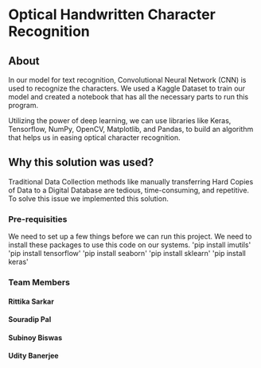 # Optical Handwritten Character Recognition
## About
In our model for text recognition, Convolutional Neural Network (CNN) is used to recognize the characters. We used a Kaggle Dataset to train our model and created a notebook that has all the necessary parts to run this program.

Utilizing the power of deep learning, we can use libraries like Keras, Tensorflow, NumPy, OpenCV, Matplotlib, and Pandas, to build an algorithm that helps us in easing optical character recognition.
## Why this solution was used?
Traditional Data Collection methods like manually transferring Hard Copies of Data to a Digital Database are tedious, time-consuming, and repetitive. To solve this issue we implemented this solution.

### Pre-requisities
We need to set up a few things before we can run this project. We need to install these packages to use this code on our systems.
'pip install imutils'
'pip install tensorflow'
'pip install seaborn'
'pip install sklearn'
'pip install keras'

### Team Members

#### Rittika Sarkar
#### Souradip Pal 
#### Subinoy Biswas
#### Udity Banerjee
